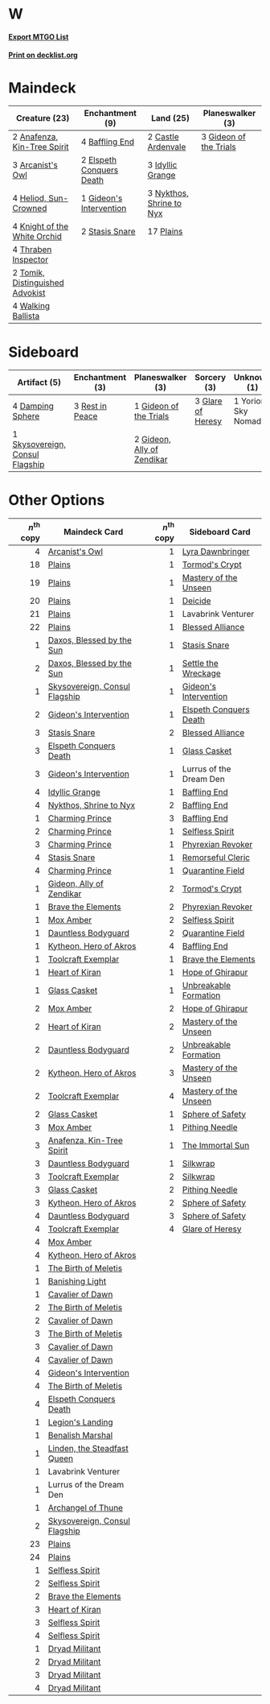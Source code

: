# W

#### [Export MTGO List](../collection/W/W.txt)
#### [Print on decklist.org](http://decklist.org/?deckmain=2%09Anafenza,%20Kin-Tree%20Spirit%0A3%09Arcanist's%20Owl%0A4%09Baffling%20End%0A2%09Castle%20Ardenvale%0A2%09Elspeth%20Conquers%20Death%0A3%09Gideon%20of%20the%20Trials%0A1%09Gideon's%20Intervention%0A4%09Heliod,%20Sun-Crowned%0A3%09Idyllic%20Grange%0A4%09Knight%20of%20the%20White%20Orchid%0A3%09Nykthos,%20Shrine%20to%20Nyx%0A17%09Plains%0A2%09Stasis%20Snare%0A4%09Thraben%20Inspector%0A2%09Tomik,%20Distinguished%20Advokist%0A4%09Walking%20Ballista&deckside=4%09Damping%20Sphere%0A1%09Gideon%20of%20the%20Trials%0A2%09Gideon,%20Ally%20of%20Zendikar%0A3%09Glare%20of%20Heresy%0A3%09Rest%20in%20Peace%0A1%09Skysovereign,%20Consul%20Flagship%0A1%09Yorion,%20Sky%20Nomad)
# Maindeck

|                                              Creature (23)                                               |                                          Enchantment (9)                                          |                                             Land (25)                                             |                                        Planeswalker (3)                                         |
|----------------------------------------------------------------------------------------------------------|---------------------------------------------------------------------------------------------------|---------------------------------------------------------------------------------------------------|-------------------------------------------------------------------------------------------------|
|2 [Anafenza, Kin-Tree Spirit](http://gatherer.wizards.com/Pages/Card/Details.aspx?multiverseid=394490)    |4 [Baffling End](http://gatherer.wizards.com/Pages/Card/Details.aspx?multiverseid=439658)          |2 [Castle Ardenvale](http://gatherer.wizards.com/Pages/Card/Details.aspx?multiverseid=473200)      |3 [Gideon of the Trials](http://gatherer.wizards.com/Pages/Card/Details.aspx?multiverseid=426716)|
|3 [Arcanist's Owl](http://gatherer.wizards.com/Pages/Card/Details.aspx?multiverseid=473168)               |2 [Elspeth Conquers Death](http://gatherer.wizards.com/Pages/Card/Details.aspx?multiverseid=476264)|3 [Idyllic Grange](http://gatherer.wizards.com/Pages/Card/Details.aspx?multiverseid=473208)        |                                                                                                 |
|4 [Heliod, Sun-Crowned](http://gatherer.wizards.com/Pages/Card/Details.aspx?multiverseid=476269)          |1 [Gideon's Intervention](http://gatherer.wizards.com/Pages/Card/Details.aspx?multiverseid=426717) |3 [Nykthos, Shrine to Nyx](http://gatherer.wizards.com/Pages/Card/Details.aspx?multiverseid=373713)|                                                                                                 |
|4 [Knight of the White Orchid](http://gatherer.wizards.com/Pages/Card/Details.aspx?multiverseid=178094)   |2 [Stasis Snare](http://gatherer.wizards.com/Pages/Card/Details.aspx?multiverseid=402048)          |17 [Plains](http://gatherer.wizards.com/Pages/Card/Details.aspx?multiverseid=439856)               |                                                                                                 |
|4 [Thraben Inspector](http://gatherer.wizards.com/Pages/Card/Details.aspx?multiverseid=409784)            |                                                                                                   |                                                                                                   |                                                                                                 |
|2 [Tomik, Distinguished Advokist](http://gatherer.wizards.com/Pages/Card/Details.aspx?multiverseid=460961)|                                                                                                   |                                                                                                   |                                                                                                 |
|4 [Walking Ballista](http://gatherer.wizards.com/Pages/Card/Details.aspx?multiverseid=423848)             |                                                                                                   |                                                                                                   |                                                                                                 |


# Sideboard

|                                               Artifact (5)                                               |                                     Enchantment (3)                                      |                                          Planeswalker (3)                                           |                                        Sorcery (3)                                         |    Unknown (1)    |
|----------------------------------------------------------------------------------------------------------|------------------------------------------------------------------------------------------|-----------------------------------------------------------------------------------------------------|--------------------------------------------------------------------------------------------|-------------------|
|4 [Damping Sphere](http://gatherer.wizards.com/Pages/Card/Details.aspx?multiverseid=443101)               |3 [Rest in Peace](http://gatherer.wizards.com/Pages/Card/Details.aspx?multiverseid=442021)|1 [Gideon of the Trials](http://gatherer.wizards.com/Pages/Card/Details.aspx?multiverseid=426716)    |3 [Glare of Heresy](http://gatherer.wizards.com/Pages/Card/Details.aspx?multiverseid=373691)|1 Yorion, Sky Nomad|
|1 [Skysovereign, Consul Flagship](http://gatherer.wizards.com/Pages/Card/Details.aspx?multiverseid=417807)|                                                                                          |2 [Gideon, Ally of Zendikar](http://gatherer.wizards.com/Pages/Card/Details.aspx?multiverseid=401897)|                                                                                            |                   |


# Other Options

|*n*<sup>th</sup> copy|                                             Maindeck Card                                              |*n*<sup>th</sup> copy|                                         Sideboard Card                                          |
|--------------------:|--------------------------------------------------------------------------------------------------------|--------------------:|-------------------------------------------------------------------------------------------------|
|                    4|[Arcanist's Owl](http://gatherer.wizards.com/Pages/Card/Details.aspx?multiverseid=473168)               |                    1|[Lyra Dawnbringer](http://gatherer.wizards.com/Pages/Card/Details.aspx?multiverseid=442914)      |
|                   18|[Plains](http://gatherer.wizards.com/Pages/Card/Details.aspx?multiverseid=439856)                       |                    1|[Tormod's Crypt](http://gatherer.wizards.com/Pages/Card/Details.aspx?multiverseid=389723)        |
|                   19|[Plains](http://gatherer.wizards.com/Pages/Card/Details.aspx?multiverseid=439856)                       |                    1|[Mastery of the Unseen](http://gatherer.wizards.com/Pages/Card/Details.aspx?multiverseid=391878) |
|                   20|[Plains](http://gatherer.wizards.com/Pages/Card/Details.aspx?multiverseid=439856)                       |                    1|[Deicide](http://gatherer.wizards.com/Pages/Card/Details.aspx?multiverseid=380395)               |
|                   21|[Plains](http://gatherer.wizards.com/Pages/Card/Details.aspx?multiverseid=439856)                       |                    1|Lavabrink Venturer                                                                               |
|                   22|[Plains](http://gatherer.wizards.com/Pages/Card/Details.aspx?multiverseid=439856)                       |                    1|[Blessed Alliance](http://gatherer.wizards.com/Pages/Card/Details.aspx?multiverseid=414302)      |
|                    1|[Daxos, Blessed by the Sun](http://gatherer.wizards.com/Pages/Card/Details.aspx?multiverseid=476260)    |                    1|[Stasis Snare](http://gatherer.wizards.com/Pages/Card/Details.aspx?multiverseid=402048)          |
|                    2|[Daxos, Blessed by the Sun](http://gatherer.wizards.com/Pages/Card/Details.aspx?multiverseid=476260)    |                    1|[Settle the Wreckage](http://gatherer.wizards.com/Pages/Card/Details.aspx?multiverseid=435186)   |
|                    1|[Skysovereign, Consul Flagship](http://gatherer.wizards.com/Pages/Card/Details.aspx?multiverseid=417807)|                    1|[Gideon's Intervention](http://gatherer.wizards.com/Pages/Card/Details.aspx?multiverseid=426717) |
|                    2|[Gideon's Intervention](http://gatherer.wizards.com/Pages/Card/Details.aspx?multiverseid=426717)        |                    1|[Elspeth Conquers Death](http://gatherer.wizards.com/Pages/Card/Details.aspx?multiverseid=476264)|
|                    3|[Stasis Snare](http://gatherer.wizards.com/Pages/Card/Details.aspx?multiverseid=402048)                 |                    2|[Blessed Alliance](http://gatherer.wizards.com/Pages/Card/Details.aspx?multiverseid=414302)      |
|                    3|[Elspeth Conquers Death](http://gatherer.wizards.com/Pages/Card/Details.aspx?multiverseid=476264)       |                    1|[Glass Casket](http://gatherer.wizards.com/Pages/Card/Details.aspx?multiverseid=472977)          |
|                    3|[Gideon's Intervention](http://gatherer.wizards.com/Pages/Card/Details.aspx?multiverseid=426717)        |                    1|Lurrus of the Dream Den                                                                          |
|                    4|[Idyllic Grange](http://gatherer.wizards.com/Pages/Card/Details.aspx?multiverseid=473208)               |                    1|[Baffling End](http://gatherer.wizards.com/Pages/Card/Details.aspx?multiverseid=439658)          |
|                    4|[Nykthos, Shrine to Nyx](http://gatherer.wizards.com/Pages/Card/Details.aspx?multiverseid=373713)       |                    2|[Baffling End](http://gatherer.wizards.com/Pages/Card/Details.aspx?multiverseid=439658)          |
|                    1|[Charming Prince](http://gatherer.wizards.com/Pages/Card/Details.aspx?multiverseid=472970)              |                    3|[Baffling End](http://gatherer.wizards.com/Pages/Card/Details.aspx?multiverseid=439658)          |
|                    2|[Charming Prince](http://gatherer.wizards.com/Pages/Card/Details.aspx?multiverseid=472970)              |                    1|[Selfless Spirit](http://gatherer.wizards.com/Pages/Card/Details.aspx?multiverseid=414332)       |
|                    3|[Charming Prince](http://gatherer.wizards.com/Pages/Card/Details.aspx?multiverseid=472970)              |                    1|[Phyrexian Revoker](http://gatherer.wizards.com/Pages/Card/Details.aspx?multiverseid=383343)     |
|                    4|[Stasis Snare](http://gatherer.wizards.com/Pages/Card/Details.aspx?multiverseid=402048)                 |                    1|[Remorseful Cleric](http://gatherer.wizards.com/Pages/Card/Details.aspx?multiverseid=447169)     |
|                    4|[Charming Prince](http://gatherer.wizards.com/Pages/Card/Details.aspx?multiverseid=472970)              |                    1|[Quarantine Field](http://gatherer.wizards.com/Pages/Card/Details.aspx?multiverseid=402001)      |
|                    1|[Gideon, Ally of Zendikar](http://gatherer.wizards.com/Pages/Card/Details.aspx?multiverseid=401897)     |                    2|[Tormod's Crypt](http://gatherer.wizards.com/Pages/Card/Details.aspx?multiverseid=389723)        |
|                    1|[Brave the Elements](http://gatherer.wizards.com/Pages/Card/Details.aspx?multiverseid=389450)           |                    2|[Phyrexian Revoker](http://gatherer.wizards.com/Pages/Card/Details.aspx?multiverseid=383343)     |
|                    1|[Mox Amber](http://gatherer.wizards.com/Pages/Card/Details.aspx?multiverseid=443112)                    |                    2|[Selfless Spirit](http://gatherer.wizards.com/Pages/Card/Details.aspx?multiverseid=414332)       |
|                    1|[Dauntless Bodyguard](http://gatherer.wizards.com/Pages/Card/Details.aspx?multiverseid=442902)          |                    2|[Quarantine Field](http://gatherer.wizards.com/Pages/Card/Details.aspx?multiverseid=402001)      |
|                    1|[Kytheon, Hero of Akros](http://gatherer.wizards.com/Pages/Card/Details.aspx?multiverseid=398428)       |                    4|[Baffling End](http://gatherer.wizards.com/Pages/Card/Details.aspx?multiverseid=439658)          |
|                    1|[Toolcraft Exemplar](http://gatherer.wizards.com/Pages/Card/Details.aspx?multiverseid=417605)           |                    1|[Brave the Elements](http://gatherer.wizards.com/Pages/Card/Details.aspx?multiverseid=389450)    |
|                    1|[Heart of Kiran](http://gatherer.wizards.com/Pages/Card/Details.aspx?multiverseid=423820)               |                    1|[Hope of Ghirapur](http://gatherer.wizards.com/Pages/Card/Details.aspx?multiverseid=423821)      |
|                    1|[Glass Casket](http://gatherer.wizards.com/Pages/Card/Details.aspx?multiverseid=472977)                 |                    1|[Unbreakable Formation](http://gatherer.wizards.com/Pages/Card/Details.aspx?multiverseid=457173) |
|                    2|[Mox Amber](http://gatherer.wizards.com/Pages/Card/Details.aspx?multiverseid=443112)                    |                    2|[Hope of Ghirapur](http://gatherer.wizards.com/Pages/Card/Details.aspx?multiverseid=423821)      |
|                    2|[Heart of Kiran](http://gatherer.wizards.com/Pages/Card/Details.aspx?multiverseid=423820)               |                    2|[Mastery of the Unseen](http://gatherer.wizards.com/Pages/Card/Details.aspx?multiverseid=391878) |
|                    2|[Dauntless Bodyguard](http://gatherer.wizards.com/Pages/Card/Details.aspx?multiverseid=442902)          |                    2|[Unbreakable Formation](http://gatherer.wizards.com/Pages/Card/Details.aspx?multiverseid=457173) |
|                    2|[Kytheon, Hero of Akros](http://gatherer.wizards.com/Pages/Card/Details.aspx?multiverseid=398428)       |                    3|[Mastery of the Unseen](http://gatherer.wizards.com/Pages/Card/Details.aspx?multiverseid=391878) |
|                    2|[Toolcraft Exemplar](http://gatherer.wizards.com/Pages/Card/Details.aspx?multiverseid=417605)           |                    4|[Mastery of the Unseen](http://gatherer.wizards.com/Pages/Card/Details.aspx?multiverseid=391878) |
|                    2|[Glass Casket](http://gatherer.wizards.com/Pages/Card/Details.aspx?multiverseid=472977)                 |                    1|[Sphere of Safety](http://gatherer.wizards.com/Pages/Card/Details.aspx?multiverseid=420694)      |
|                    3|[Mox Amber](http://gatherer.wizards.com/Pages/Card/Details.aspx?multiverseid=443112)                    |                    1|[Pithing Needle](http://gatherer.wizards.com/Pages/Card/Details.aspx?multiverseid=129526)        |
|                    3|[Anafenza, Kin-Tree Spirit](http://gatherer.wizards.com/Pages/Card/Details.aspx?multiverseid=394490)    |                    1|[The Immortal Sun](http://gatherer.wizards.com/Pages/Card/Details.aspx?multiverseid=439844)      |
|                    3|[Dauntless Bodyguard](http://gatherer.wizards.com/Pages/Card/Details.aspx?multiverseid=442902)          |                    1|[Silkwrap](http://gatherer.wizards.com/Pages/Card/Details.aspx?multiverseid=394699)              |
|                    3|[Toolcraft Exemplar](http://gatherer.wizards.com/Pages/Card/Details.aspx?multiverseid=417605)           |                    2|[Silkwrap](http://gatherer.wizards.com/Pages/Card/Details.aspx?multiverseid=394699)              |
|                    3|[Glass Casket](http://gatherer.wizards.com/Pages/Card/Details.aspx?multiverseid=472977)                 |                    2|[Pithing Needle](http://gatherer.wizards.com/Pages/Card/Details.aspx?multiverseid=129526)        |
|                    3|[Kytheon, Hero of Akros](http://gatherer.wizards.com/Pages/Card/Details.aspx?multiverseid=398428)       |                    2|[Sphere of Safety](http://gatherer.wizards.com/Pages/Card/Details.aspx?multiverseid=420694)      |
|                    4|[Dauntless Bodyguard](http://gatherer.wizards.com/Pages/Card/Details.aspx?multiverseid=442902)          |                    3|[Sphere of Safety](http://gatherer.wizards.com/Pages/Card/Details.aspx?multiverseid=420694)      |
|                    4|[Toolcraft Exemplar](http://gatherer.wizards.com/Pages/Card/Details.aspx?multiverseid=417605)           |                    4|[Glare of Heresy](http://gatherer.wizards.com/Pages/Card/Details.aspx?multiverseid=373691)       |
|                    4|[Mox Amber](http://gatherer.wizards.com/Pages/Card/Details.aspx?multiverseid=443112)                    |                     |                                                                                                 |
|                    4|[Kytheon, Hero of Akros](http://gatherer.wizards.com/Pages/Card/Details.aspx?multiverseid=398428)       |                     |                                                                                                 |
|                    1|[The Birth of Meletis](http://gatherer.wizards.com/Pages/Card/Details.aspx?multiverseid=476256)         |                     |                                                                                                 |
|                    1|[Banishing Light](http://gatherer.wizards.com/Pages/Card/Details.aspx?multiverseid=405135)              |                     |                                                                                                 |
|                    1|[Cavalier of Dawn](http://gatherer.wizards.com/Pages/Card/Details.aspx?multiverseid=466764)             |                     |                                                                                                 |
|                    2|[The Birth of Meletis](http://gatherer.wizards.com/Pages/Card/Details.aspx?multiverseid=476256)         |                     |                                                                                                 |
|                    2|[Cavalier of Dawn](http://gatherer.wizards.com/Pages/Card/Details.aspx?multiverseid=466764)             |                     |                                                                                                 |
|                    3|[The Birth of Meletis](http://gatherer.wizards.com/Pages/Card/Details.aspx?multiverseid=476256)         |                     |                                                                                                 |
|                    3|[Cavalier of Dawn](http://gatherer.wizards.com/Pages/Card/Details.aspx?multiverseid=466764)             |                     |                                                                                                 |
|                    4|[Cavalier of Dawn](http://gatherer.wizards.com/Pages/Card/Details.aspx?multiverseid=466764)             |                     |                                                                                                 |
|                    4|[Gideon's Intervention](http://gatherer.wizards.com/Pages/Card/Details.aspx?multiverseid=426717)        |                     |                                                                                                 |
|                    4|[The Birth of Meletis](http://gatherer.wizards.com/Pages/Card/Details.aspx?multiverseid=476256)         |                     |                                                                                                 |
|                    4|[Elspeth Conquers Death](http://gatherer.wizards.com/Pages/Card/Details.aspx?multiverseid=476264)       |                     |                                                                                                 |
|                    1|[Legion's Landing](http://gatherer.wizards.com/Pages/Card/Details.aspx?multiverseid=435173)             |                     |                                                                                                 |
|                    1|[Benalish Marshal](http://gatherer.wizards.com/Pages/Card/Details.aspx?multiverseid=442894)             |                     |                                                                                                 |
|                    1|[Linden, the Steadfast Queen](http://gatherer.wizards.com/Pages/Card/Details.aspx?multiverseid=472982)  |                     |                                                                                                 |
|                    1|Lavabrink Venturer                                                                                      |                     |                                                                                                 |
|                    1|Lurrus of the Dream Den                                                                                 |                     |                                                                                                 |
|                    1|[Archangel of Thune](http://gatherer.wizards.com/Pages/Card/Details.aspx?multiverseid=438574)           |                     |                                                                                                 |
|                    2|[Skysovereign, Consul Flagship](http://gatherer.wizards.com/Pages/Card/Details.aspx?multiverseid=417807)|                     |                                                                                                 |
|                   23|[Plains](http://gatherer.wizards.com/Pages/Card/Details.aspx?multiverseid=439856)                       |                     |                                                                                                 |
|                   24|[Plains](http://gatherer.wizards.com/Pages/Card/Details.aspx?multiverseid=439856)                       |                     |                                                                                                 |
|                    1|[Selfless Spirit](http://gatherer.wizards.com/Pages/Card/Details.aspx?multiverseid=414332)              |                     |                                                                                                 |
|                    2|[Selfless Spirit](http://gatherer.wizards.com/Pages/Card/Details.aspx?multiverseid=414332)              |                     |                                                                                                 |
|                    2|[Brave the Elements](http://gatherer.wizards.com/Pages/Card/Details.aspx?multiverseid=389450)           |                     |                                                                                                 |
|                    3|[Heart of Kiran](http://gatherer.wizards.com/Pages/Card/Details.aspx?multiverseid=423820)               |                     |                                                                                                 |
|                    3|[Selfless Spirit](http://gatherer.wizards.com/Pages/Card/Details.aspx?multiverseid=414332)              |                     |                                                                                                 |
|                    4|[Selfless Spirit](http://gatherer.wizards.com/Pages/Card/Details.aspx?multiverseid=414332)              |                     |                                                                                                 |
|                    1|[Dryad Militant](http://gatherer.wizards.com/Pages/Card/Details.aspx?multiverseid=456369)               |                     |                                                                                                 |
|                    2|[Dryad Militant](http://gatherer.wizards.com/Pages/Card/Details.aspx?multiverseid=456369)               |                     |                                                                                                 |
|                    3|[Dryad Militant](http://gatherer.wizards.com/Pages/Card/Details.aspx?multiverseid=456369)               |                     |                                                                                                 |
|                    4|[Dryad Militant](http://gatherer.wizards.com/Pages/Card/Details.aspx?multiverseid=456369)               |                     |                                                                                                 |

